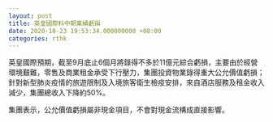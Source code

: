 ```yaml
---
layout: post
title: 英皇國際料中期業績虧損
date: 2020-10-23 19:53:34.000000000 +08:00
categories: rthk
---
```


英皇國際預期，截至9月底止6個月將錄得不多於11億元綜合虧損，主要由於經營環境艱難，零售及商業租金承受下行壓力，集團投資物業錄得重大公允價值虧損；針對新型肺炎疫情的旅遊限制及入境旅客衛生檢疫安排，來自酒店服務及租金收入減少，集團總收入下降約50%。

集團表示，公允價值虧損屬非現金項目，不會對現金流構成直接影響。
